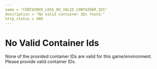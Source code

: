 ```yaml
---
name = "CONTAINER_LOGS_NO_VALID_CONTAINER_IDS"
description = "No valid container IDs found."
http_status = 400
---
```


# No Valid Container Ids

None of the provided container IDs are valid for this game/environment. Please provide valid container IDs.
